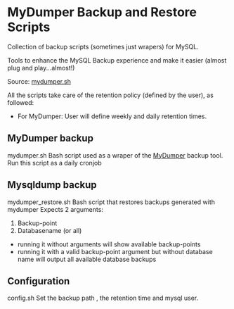 # MyDumper Backup and Restore Scripts

Collection of backup scripts (sometimes just wrapers) for MySQL.

Tools to enhance the MySQL Backup experience and make it easier (almost plug and play...almost!)

Source: [mydumper.sh](https://github.com/nethalo/backup-scripts) 


All the scripts take care of the retention policy (defined by the user), as followed:

- For MyDumper: User will define weekly and daily retention times.

## MyDumper backup
mydumper.sh
Bash script used as a wraper of the [MyDumper](https://launchpad.net/mydumper "MyDumper") backup tool. Run this script as a daily cronjob

## Mysqldump backup
mydumper_restore.sh
Bash script that restores backups generated with mydumper
Expects 2 arguments:
1) Backup-point
2) Databasename (or all)
- running it without arguments will show available backup-points
- running it with a valid backup-point argument but without database name will output all available database backups

## Configuration
config.sh
Set the backup path , the retention time and mysql user.
